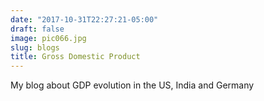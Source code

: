 ```yaml
---
date: "2017-10-31T22:27:21-05:00"
draft: false
image: pic066.jpg
slug: blogs
title: Gross Domestic Product
---
```


My blog about GDP evolution in the US, India and Germany
